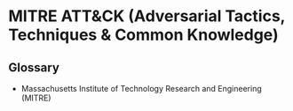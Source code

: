 # MITRE ATT&CK (Adversarial Tactics, Techniques & Common Knowledge)

<!--
https://mitre-attack.github.io/attack-navigator/
-->

## Glossary

- Massachusetts Institute of Technology Research and Engineering (MITRE)
